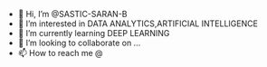 - 👋 Hi, I’m @SASTIC-SARAN-B
- 👀 I’m interested in DATA ANALYTICS,ARTIFICIAL INTELLIGENCE
- 🌱 I’m currently learning DEEP LEARNING
- 💞️ I’m looking to collaborate on ...
- 📫 How to reach me @

<!---
SASTIC-SARAN-B/SASTIC-SARAN-B is a ✨ special ✨ repository because its `README.md` (this file) appears on your GitHub profile.
You can click the Preview link to take a look at your changes.
--->
